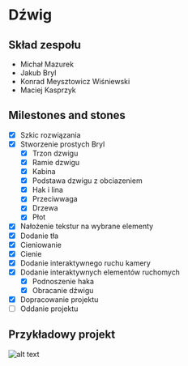 # Dźwig

## Skład zespołu
- Michał Mazurek
- Jakub Bryl
- Konrad Meysztowicz Wiśniewski
- Maciej Kasprzyk

## Milestones and stones
- [x] Szkic rozwiązania
- [x] Stworzenie prostych Bryl
    - [x] Trzon dzwigu
    - [x] Ramie dzwigu
    - [x] Kabina
    - [x] Podstawa dzwigu z obciazeniem
    - [x] Hak i lina
    - [x] Przeciwwaga
    - [x] Drzewa
    - [x] Płot
- [x] Nałożenie tekstur na wybrane elementy
- [x] Dodanie tła
- [x] Cieniowanie
- [x] Cienie 
- [x] Dodanie interaktywnego ruchu kamery
- [x] Dodanie interaktywnych elementów ruchomych
    - [x] Podnoszenie haka
    - [x] Obracanie dźwigu
- [x] Dopracowanie projektu
- [ ] Oddanie projektu

## Przykładowy projekt
![alt text](https://4.allegroimg.com/original/0cec95/5b86b01449e58638a793dc6169c4)